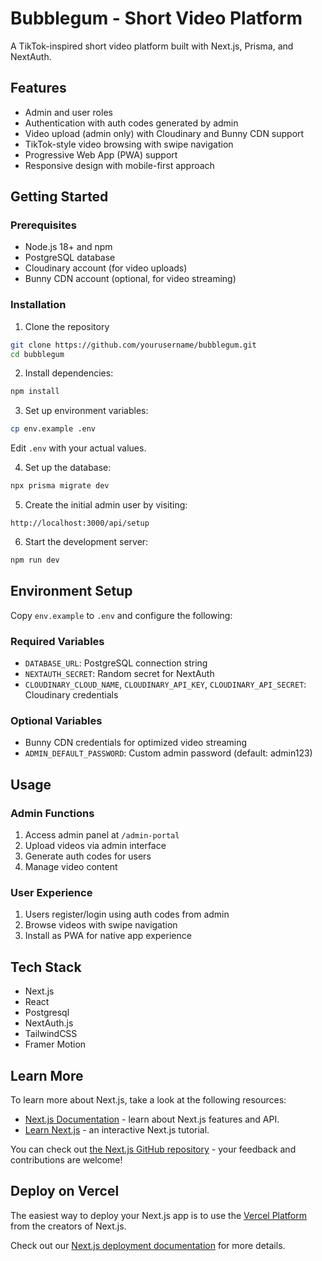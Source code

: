 # Bubblegum - Short Video Platform

A TikTok-inspired short video platform built with Next.js, Prisma, and NextAuth.

## Features

- Admin and user roles
- Authentication with auth codes generated by admin
- Video upload (admin only) with Cloudinary and Bunny CDN support
- TikTok-style video browsing with swipe navigation
- Progressive Web App (PWA) support
- Responsive design with mobile-first approach

## Getting Started

### Prerequisites

- Node.js 18+ and npm
- PostgreSQL database
- Cloudinary account (for video uploads)
- Bunny CDN account (optional, for video streaming)

### Installation

1. Clone the repository
```bash
git clone https://github.com/yourusername/bubblegum.git
cd bubblegum
```

2. Install dependencies:
```bash
npm install
```

3. Set up environment variables:
```bash
cp env.example .env
```
Edit `.env` with your actual values.

4. Set up the database:
```bash
npx prisma migrate dev
```

5. Create the initial admin user by visiting:
```
http://localhost:3000/api/setup
```

6. Start the development server:
```bash
npm run dev
```

## Environment Setup

Copy `env.example` to `.env` and configure the following:

### Required Variables
- `DATABASE_URL`: PostgreSQL connection string
- `NEXTAUTH_SECRET`: Random secret for NextAuth
- `CLOUDINARY_CLOUD_NAME`, `CLOUDINARY_API_KEY`, `CLOUDINARY_API_SECRET`: Cloudinary credentials

### Optional Variables
- Bunny CDN credentials for optimized video streaming
- `ADMIN_DEFAULT_PASSWORD`: Custom admin password (default: admin123)

## Usage

### Admin Functions
1. Access admin panel at `/admin-portal`
2. Upload videos via admin interface
3. Generate auth codes for users
4. Manage video content

### User Experience
1. Users register/login using auth codes from admin
2. Browse videos with swipe navigation
3. Install as PWA for native app experience

## Tech Stack

- Next.js
- React
- Postgresql
- NextAuth.js
- TailwindCSS
- Framer Motion

## Learn More

To learn more about Next.js, take a look at the following resources:

- [Next.js Documentation](https://nextjs.org/docs) - learn about Next.js features and API.
- [Learn Next.js](https://nextjs.org/learn) - an interactive Next.js tutorial.

You can check out [the Next.js GitHub repository](https://github.com/vercel/next.js) - your feedback and contributions are welcome!

## Deploy on Vercel

The easiest way to deploy your Next.js app is to use the [Vercel Platform](https://vercel.com/new?utm_medium=default-template&filter=next.js&utm_source=create-next-app&utm_campaign=create-next-app-readme) from the creators of Next.js.

Check out our [Next.js deployment documentation](https://nextjs.org/docs/app/building-your-application/deploying) for more details.
